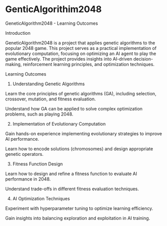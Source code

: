 # GenticAlgorithim2048


GeneticAlgorithm2048 - Learning Outcomes

Introduction

GeneticAlgorithm2048 is a project that applies genetic algorithms to the popular 2048 game. This project serves as a practical implementation of evolutionary computation, focusing on optimizing an AI agent to play the game effectively. The project provides insights into AI-driven decision-making, reinforcement learning principles, and optimization techniques.

Learning Outcomes

1. Understanding Genetic Algorithms

Learn the core principles of genetic algorithms (GA), including selection, crossover, mutation, and fitness evaluation.

Understand how GA can be applied to solve complex optimization problems, such as playing 2048.

2. Implementation of Evolutionary Computation

Gain hands-on experience implementing evolutionary strategies to improve AI performance.

Learn how to encode solutions (chromosomes) and design appropriate genetic operators.


3. Fitness Function Design

Learn how to design and refine a fitness function to evaluate AI performance in 2048.

Understand trade-offs in different fitness evaluation techniques.

4. AI Optimization Techniques

Experiment with hyperparameter tuning to optimize learning efficiency.

Gain insights into balancing exploration and exploitation in AI training.


